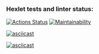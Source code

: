 ### Hexlet tests and linter status:
[![Actions Status](https://github.com/farguz/python-project-49/actions/workflows/hexlet-check.yml/badge.svg)](https://github.com/farguz/python-project-49/actions)
[![Maintainability](https://api.codeclimate.com/v1/badges/1bbefbf9295d68ecf321/maintainability)](https://codeclimate.com/github/farguz/python-project-49/maintainability)

[![asciicast](https://asciinema.org/a/5pnNNjV4Y77GlQPvri0Ww5UjE.svg)](https://asciinema.org/a/5pnNNjV4Y77GlQPvri0Ww5UjE)

[![asciicast](https://asciinema.org/a/3zNLGgT5ffYSCDEyn9Fg9yvlh.svg)](https://asciinema.org/a/3zNLGgT5ffYSCDEyn9Fg9yvlh)

